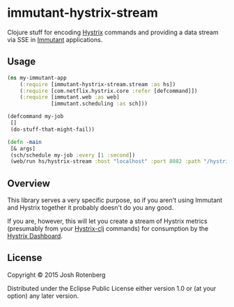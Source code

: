 # immutant-hystrix-stream

Clojure stuff for encoding [Hystrix](https://github.com/Netflix/Hystrix) commands and providing
a data stream via SSE in [Immutant](http://immutant.org) applications.

## Usage
```clojure
(ns my-immutant-app
    (:require [immutant-hystrix-stream.stream :as hs])
    (:require [com.netflix.hystrix.core :refer [defcommand]])
    (:require [immutant.web :as web]
              [immutant.scheduling :as sch]))

(defcommand my-job
 []
 (do-stuff-that-might-fail))

(defn -main
 [& args]
 (sch/schedule my-job :every [1 :second])
 (web/run hs/hystrix-stream :host "localhost" :port 8082 :path "/hystrix-stream"))
```

## Overview

This library serves a very specific purpose, so if you aren't using
Immutant and Hystrix together it probably doesn't do you any good.

If you are, however, this will let you create a stream of Hystrix
metrics (presumably from your
[Hystrix-clj](https://github.com/Netflix/Hystrix/tree/master/hystrix-contrib/hystrix-clj)
commands) for consumption by the [Hystrix
Dashboard](https://github.com/Netflix/Hystrix/tree/master/hystrix-dashboard).



## License

Copyright © 2015 Josh Rotenberg

Distributed under the Eclipse Public License either version 1.0 or (at
your option) any later version.
